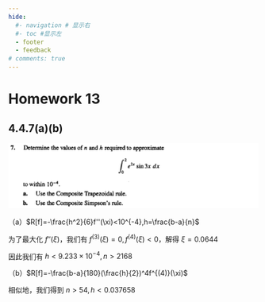 ```yaml
---
hide:
  #- navigation # 显示右
  #- toc #显示左
  - footer
  - feedback
# comments: true
--- 
```


# Homework 13

## 4.4.7(a)(b)

![](../../../assets/Pasted%20image%2020250619160439.png)

（a）$R[f]=-\frac{h^2}{6}f''(\xi)<10^{-4},h=\frac{b-a}{n}$

为了最大化 $f''(\xi)$，我们有 $f^{(3)}(\xi)=0,f^{(4)}(\xi)<0$，解得 $\xi=0.0644$

因此我们有 $h<9.233\times 10^{-4},n>2168$

（b）$R[f]=-\frac{b-a}{180}(\frac{h}{2})^4f^{(4)}(\xi)$

相似地，我们得到 $n>54,h<0.037658$

